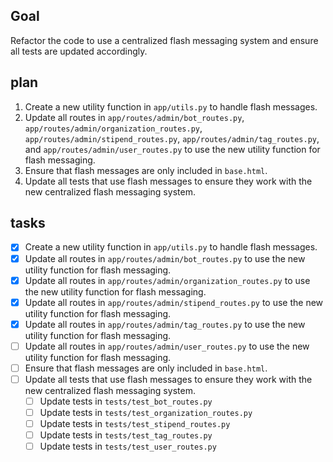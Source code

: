 ## Goal
Refactor the code to use a centralized flash messaging system and ensure all tests are updated accordingly.

## plan
1. Create a new utility function in `app/utils.py` to handle flash messages.
2. Update all routes in `app/routes/admin/bot_routes.py`, `app/routes/admin/organization_routes.py`, `app/routes/admin/stipend_routes.py`, `app/routes/admin/tag_routes.py`, and `app/routes/admin/user_routes.py` to use the new utility function for flash messaging.
3. Ensure that flash messages are only included in `base.html`.
4. Update all tests that use flash messages to ensure they work with the new centralized flash messaging system.

## tasks
- [x] Create a new utility function in `app/utils.py` to handle flash messages.
- [x] Update all routes in `app/routes/admin/bot_routes.py` to use the new utility function for flash messaging.
- [x] Update all routes in `app/routes/admin/organization_routes.py` to use the new utility function for flash messaging.
- [x] Update all routes in `app/routes/admin/stipend_routes.py` to use the new utility function for flash messaging.
- [x] Update all routes in `app/routes/admin/tag_routes.py` to use the new utility function for flash messaging.
- [ ] Update all routes in `app/routes/admin/user_routes.py` to use the new utility function for flash messaging.
- [ ] Ensure that flash messages are only included in `base.html`.
- [ ] Update all tests that use flash messages to ensure they work with the new centralized flash messaging system.
  - [ ] Update tests in `tests/test_bot_routes.py`
  - [ ] Update tests in `tests/test_organization_routes.py`
  - [ ] Update tests in `tests/test_stipend_routes.py`
  - [ ] Update tests in `tests/test_tag_routes.py`
  - [ ] Update tests in `tests/test_user_routes.py`
